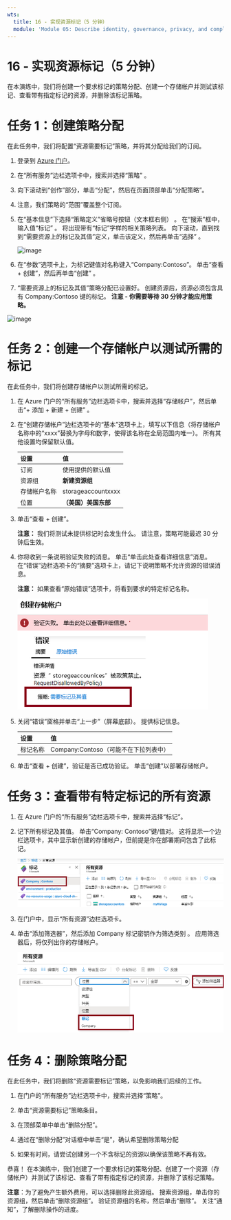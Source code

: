 ```yaml
---
wts:
  title: 16 - 实现资源标记（5 分钟）
  module: 'Module 05: Describe identity, governance, privacy, and compliance features'
---
```

# <a name="16---implement-resource-tagging-5-min"></a>16 - 实现资源标记（5 分钟）

在本演练中，我们将创建一个要求标记的策略分配、创建一个存储帐户并测试该标记、查看带有指定标记的资源，并删除该标记策略。

# <a name="task-1-create-a-policy-assignment"></a>任务 1：创建策略分配 

在此任务中，我们将配置“资源需要标记”策略，并将其分配给我们的订阅。 

1. 登录到 [Azure 门户](https://portal.azure.com)。

2. 在“所有服务”边栏选项卡中，搜索并选择“策略” 。

3. 向下滚动到“创作”部分，单击“分配”，然后在页面顶部单击“分配策略”。

4. 注意，我们策略的“范围”覆盖整个订阅。 

5. 在“基本信息”下选择“策略定义”省略号按钮（文本框右侧） 。 在“搜索”框中，输入值“标记” 。 将出现带有“标记”字样的相关策略列表。 向下滚动，直到找到“需要资源上的标记及其值”定义，单击该定义，然后再单击“选择” 。

   ![image](https://user-images.githubusercontent.com/89808319/155607579-d564a43e-a9cd-443d-8482-f47879eff2e9.png)
   
6.  在“参数”选项卡上，为标记键值对名称键入“Company:Contoso”。 单击“查看 + 创建”，然后再单击“创建” 。

  

7. “需要资源上的标记及其值”策略分配已设置好。 创建资源后，资源必须包含具有 Company:Contoso 键的标记。
   **注意 - 你需要等待 30 分钟才能应用策略。** 

  ![image](https://user-images.githubusercontent.com/89808319/155607357-556646b6-9ca7-4817-a02e-643869b2c4dd.png)

# <a name="task-2-create-a-storage-account-to-test-the-required-tagging"></a>任务 2：创建一个存储帐户以测试所需的标记

在此任务中，我们将创建存储帐户以测试所需的标记。 

1. 在 Azure 门户的“所有服务”边栏选项卡中，搜索并选择“存储帐户”，然后单击“+ 添加 + 新建 + 创建”  。

2. 在“创建存储帐户”边栏选项卡的“基本”选项卡上，填写以下信息（将存储帐户名称中的“xxxx”替换为字母和数字，使得该名称在全局范围内唯一）。 所有其他设置均保留默认值。

    | 设置 | 值 | 
    | --- | --- |
    | 订阅 | 使用提供的默认值 |
    | 资源组 | **新建资源组** |
    | 存储帐户名称 | storageaccountxxxx |
    | 位置 | **（美国）美国东部** |

3. 单击“查看 + 创建”。 

    **注意：** 我们将测试未提供标记时会发生什么。 请注意，策略可能最迟 30 分钟后生效。

4. 你将收到一条说明验证失败的消息。 单击“单击此处查看详细信息”消息。 在“错误”边栏选项卡的“摘要”选项卡上，请记下说明策略不允许资源的错误消息。

    **注意：** 如果查看“原始错误”选项卡，将看到要求的特定标记名称。 

    ![屏幕截图显示由于策略错误而未允许。](../images/1704.png)


5. 关闭“错误”窗格并单击“上一步”（屏幕底部）。 提供标记信息。 

    | 设置 | 值 | 
    | --- | --- |
    | 标记名称 | Company:Contoso（可能不在下拉列表中） |

6. 单击“查看 + 创建”，验证是否已成功验证。 单击“创建”以部署存储帐户。 

# <a name="task-3-view-all-resources-with-a-specific-tag"></a>任务 3：查看带有特定标记的所有资源

1. 在 Azure 门户的“所有服务”边栏选项卡中，搜索并选择“标记”。

2. 记下所有标记及其值。 单击“Company: Contoso”键/值对。 这将显示一个边栏选项卡，其中显示新创建的存储帐户，但前提是你在部署期间包含了此标记。 

   ![此屏幕截图显示了标记，其中选中了“company”和“contoso”。](../images/1705.png)

3. 在门户中，显示“所有资源”边栏选项卡。

4. 单击“添加筛选器”，然后添加 Company 标记密钥作为筛选类别 。 应用筛选器后，将仅列出你的存储帐户。

    ![此屏幕截图显示了“所有资源”筛选器，其中选择了“Company”。](../images/1706.png)

# <a name="task-4-delete-the-policy-assignment"></a>任务 4：删除策略分配

在此任务中，我们将删除“资源需要标记”策略，以免影响我们后续的工作。 

1. 在门户的“所有服务”边栏选项卡中，搜索并选择“策略”。

2. 单击“资源需要标记”策略条目。

3. 在顶部菜单中单击“删除分配”。

4. 通过在“删除分配”对话框中单击“是”，确认希望删除策略分配 

5. 如果有时间，请尝试创建另一个不含标记的资源以确保该策略不再有效。

恭喜！ 在本演练中，我们创建了一个要求标记的策略分配、创建了一个资源（存储帐户）并测试了该标记、查看了带有指定标记的资源，并删除了该标记策略。


**注意**：为了避免产生额外费用，可以选择删除此资源组。 搜索资源组，单击你的资源组，然后单击“删除资源组”。 验证资源组的名称，然后单击“删除”。 关注“通知”，了解删除操作的进度。
